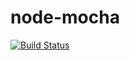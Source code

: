 # node-mocha

[![Build Status](https://travis-ci.org/bmacheski/node-mocha.svg?branch=master)](https://travis-ci.org/bmacheski/node-mocha)
